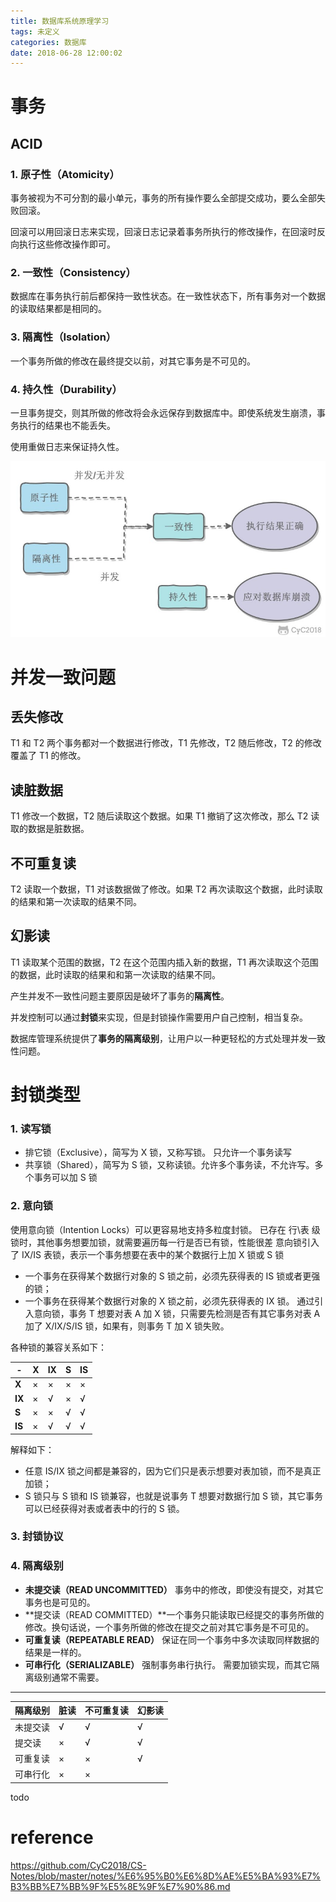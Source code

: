 ```yaml
---
title: 数据库系统原理学习
tags: 未定义
categories: 数据库
date: 2018-06-28 12:00:02
---
```


# 事务

## ACID

### 1. 原子性（Atomicity）

事务被视为不可分割的最小单元，事务的所有操作要么全部提交成功，要么全部失败回滚。

回滚可以用回滚日志来实现，回滚日志记录着事务所执行的修改操作，在回滚时反向执行这些修改操作即可。

### 2. 一致性（Consistency）

数据库在事务执行前后都保持一致性状态。在一致性状态下，所有事务对一个数据的读取结果都是相同的。

### 3. 隔离性（Isolation）

一个事务所做的修改在最终提交以前，对其它事务是不可见的。

### 4. 持久性（Durability）

一旦事务提交，则其所做的修改将会永远保存到数据库中。即使系统发生崩溃，事务执行的结果也不能丢失。

使用重做日志来保证持久性。



![](https://github.com/CyC2018/CS-Notes/blob/master/notes/pics/417bc315-4409-48c6-83e0-59e8d405429e.jpg)



# 并发一致问题

## 丢失修改

T1 和 T2 两个事务都对一个数据进行修改，T1 先修改，T2 随后修改，T2 的修改覆盖了 T1 的修改。

## 读脏数据

T1 修改一个数据，T2 随后读取这个数据。如果 T1 撤销了这次修改，那么 T2 读取的数据是脏数据。

## 不可重复读

T2 读取一个数据，T1 对该数据做了修改。如果 T2 再次读取这个数据，此时读取的结果和第一次读取的结果不同。

## 幻影读

T1 读取某个范围的数据，T2 在这个范围内插入新的数据，T1 再次读取这个范围的数据，此时读取的结果和和第一次读取的结果不同。



产生并发不一致性问题主要原因是破坏了事务的**隔离性**。

并发控制可以通过**封锁**来实现，但是封锁操作需要用户自己控制，相当复杂。

数据库管理系统提供了**事务的隔离级别**，让用户以一种更轻松的方式处理并发一致性问题。



# 封锁类型

### 1. 读写锁

- 排它锁（Exclusive），简写为 X 锁，又称写锁。  只允许一个事务读写
- 共享锁（Shared），简写为 S 锁，又称读锁。允许多个事务读，不允许写。多个事务可以加 S 锁

### 2. 意向锁
使用意向锁（Intention Locks）可以更容易地支持多粒度封锁。
已存在 行\表 级锁时，其他事务想要加锁，就需要遍历每一行是否已有锁，性能很差
意向锁引入了 IX/IS 表锁，表示一个事务想要在表中的某个数据行上加 X 锁或 S 锁
-  一个事务在获得某个数据行对象的 S 锁之前，必须先获得表的 IS 锁或者更强的锁；
-  一个事务在获得某个数据行对象的 X 锁之前，必须先获得表的 IX 锁。
通过引入意向锁，事务 T 想要对表 A 加 X 锁，只需要先检测是否有其它事务对表 A 加了 X/IX/S/IS 锁，如果有，则事务 T 加 X 锁失败。

各种锁的兼容关系如下：

| -      | X    | IX   | S    | IS   |
| ------ | ---- | ---- | ---- | ---- |
| **X**  | ×    | ×    | ×    | ×    |
| **IX** | ×    | √    | ×    | √    |
| **S**  | ×    | ×    | √    | √    |
| **IS** | ×    | √    | √    | √    |

解释如下：

- 任意 IS/IX 锁之间都是兼容的，因为它们只是表示想要对表加锁，而不是真正加锁；
- S 锁只与 S 锁和 IS 锁兼容，也就是说事务 T 想要对数据行加 S 锁，其它事务可以已经获得对表或者表中的行的 S 锁。

### 3. 封锁协议

### 4. 隔离级别

- **未提交读（READ UNCOMMITTED）** 事务中的修改，即使没有提交，对其它事务也是可见的。
- **提交读（READ COMMITTED）**一个事务只能读取已经提交的事务所做的修改。换句话说，一个事务所做的修改在提交之前对其它事务是不可见的。
- **可重复读（REPEATABLE READ）**  保证在同一个事务中多次读取同样数据的结果是一样的。
- **可串行化（SERIALIZABLE）** 强制事务串行执行。 需要加锁实现，而其它隔离级别通常不需要。

------

| 隔离级别 | 脏读 | 不可重复读 | 幻影读 |
| -------- | ---- | ---------- | ------ |
| 未提交读 | √    | √          | √      |
| 提交读   | ×    | √          | √      |
| 可重复读 | ×    | ×          | √      |
| 可串行化 | ×    | ×          |        |



todo

# reference

[<https://github.com/CyC2018/CS-Notes/blob/master/notes/%E6%95%B0%E6%8D%AE%E5%BA%93%E7%B3%BB%E7%BB%9F%E5%8E%9F%E7%90%86.md>](<https://github.com/CyC2018/CS-Notes/blob/master/notes/%E6%95%B0%E6%8D%AE%E5%BA%93%E7%B3%BB%E7%BB%9F%E5%8E%9F%E7%90%86.md>)